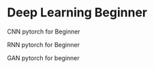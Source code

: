 # Deep Learning Beginner

CNN pytorch for Beginner

RNN pytorch for Beginner

GAN pytorch for beginner
